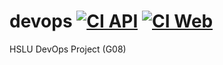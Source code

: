 # devops [![CI API](https://github.com/ruegerj/devops/actions/workflows/ci-api.yaml/badge.svg)](https://github.com/ruegerj/devops/actions/workflows/ci-api.yaml) [![CI Web](https://github.com/ruegerj/devops/actions/workflows/ci-web.yaml/badge.svg)](https://github.com/ruegerj/devops/actions/workflows/ci-web.yaml)
HSLU DevOps Project (G08)
